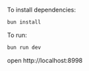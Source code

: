 To install dependencies:
```sh
bun install
```

To run:
```sh
bun run dev
```

open http://localhost:8998
